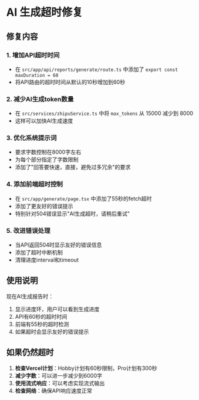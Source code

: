 # AI 生成超时修复

## 修复内容

### 1. 增加API超时时间
- 在 `src/app/api/reports/generate/route.ts` 中添加了 `export const maxDuration = 60`
- 将API路由的超时时间从默认的10秒增加到60秒

### 2. 减少AI生成token数量
- 在 `src/services/zhipuService.ts` 中将 `max_tokens` 从 15000 减少到 8000
- 这样可以加快AI生成速度

### 3. 优化系统提示词
- 要求字数控制在8000字左右
- 为每个部分指定了字数限制
- 添加了"回答要快速，直接，避免过多冗余"的要求

### 4. 添加前端超时控制
- 在 `src/app/generate/page.tsx` 中添加了55秒的fetch超时
- 添加了更友好的错误提示
- 特别针对504错误显示"AI生成超时，请稍后重试"

### 5. 改进错误处理
- 当API返回504时显示友好的错误信息
- 添加了超时中断机制
- 清理进度interval和timeout

## 使用说明

现在AI生成报告时：
1. 显示进度环，用户可以看到生成进度
2. API有60秒的超时时间
3. 前端有55秒的超时检测
4. 如果超时会显示友好的错误提示

## 如果仍然超时

1. **检查Vercel计划**：Hobby计划有60秒限制，Pro计划有300秒
2. **减少字数**：可以进一步减少到6000字
3. **使用流式响应**：可以考虑实现流式输出
4. **检查网络**：确保API响应速度正常

